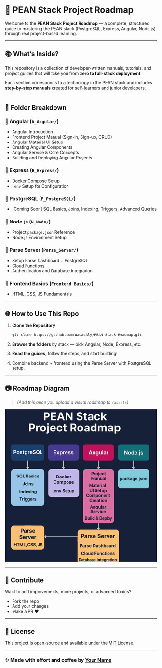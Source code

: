 # 🚀 PEAN Stack Project Roadmap

Welcome to the **PEAN Stack Project Roadmap** — a complete, structured guide to mastering the PEAN stack (PostgreSQL, Express, Angular, Node.js) through real project-based learning.

---

## 📚 What’s Inside?

This repository is a collection of developer-written manuals, tutorials, and project guides that will take you from **zero to full-stack deployment**.

Each section corresponds to a technology in the PEAN stack and includes **step-by-step manuals** created for self-learners and junior developers.

---

## 🧱 Folder Breakdown

### 📌 Angular (`A_Angular/`)
- Angular Introduction
- Frontend Project Manual (Sign-in, Sign-up, CRUD)
- Angular Material UI Setup
- Creating Angular Components
- Angular Service & Core Concepts
- Building and Deploying Angular Projects

### 📌 Express (`E_Express/`)
- Docker Compose Setup
- `.env` Setup for Configuration

### 📌 PostgreSQL (`P_PostgreSQL/`)
- [Coming Soon] SQL Basics, Joins, Indexing, Triggers, Advanced Queries

### 📌 Node.js (`N_Node/`)
- Project `package.json` Reference
- Node.js Environment Setup

### 📌 Parse Server (`Parse_Server/`)
- Setup Parse Dashboard + PostgreSQL
- Cloud Functions
- Authentication and Database Integration

### 📌 Frontend Basics (`Frontend_Basics/`)
- HTML, CSS, JS Fundamentals

---

## 🌐 How to Use This Repo

1. **Clone the Repository**
   ```bash
   git clone https://github.com/WaqasAly/PEAN-Stack-Roadmap.git
   ```

2. **Browse the folders** by stack — pick Angular, Node, Express, etc.
3. **Read the guides**, follow the steps, and start building!
4. Combine backend + frontend using the Parse Server with PostgreSQL setup.

---

## 📷 Roadmap Diagram

> *(Add this once you upload a visual roadmap to `/assets`)*

![PEAN Stack Roadmap](assets/roadmap-diagram.png)

---

## 🤝 Contribute

Want to add improvements, more projects, or advanced topics?
- Fork the repo
- Add your changes
- Make a PR ❤️

---

## 📄 License

This project is open-source and available under the [MIT License](LICENSE).

---

### ✨ Made with effort and coffee by [Your Name](https://github.com/your-username)
